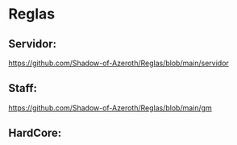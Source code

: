 # Reglas

## Servidor: 
https://github.com/Shadow-of-Azeroth/Reglas/blob/main/servidor

## Staff: 
https://github.com/Shadow-of-Azeroth/Reglas/blob/main/gm

## HardCore:
 

